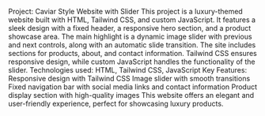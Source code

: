 Project: Caviar Style Website with Slider
This project is a luxury-themed website built with HTML, Tailwind CSS, and custom JavaScript. It features a sleek design with a fixed header, a responsive hero section, and a product showcase area. The main highlight is a dynamic image slider with previous and next controls, along with an automatic slide transition. The site includes sections for products, about, and contact information. Tailwind CSS ensures responsive design, while custom JavaScript handles the functionality of the slider.
Technologies used: HTML, Tailwind CSS, JavaScript
Key Features:
Responsive design with Tailwind CSS
Image slider with smooth transitions
Fixed navigation bar with social media links and contact information
Product display section with high-quality images
This website offers an elegant and user-friendly experience, perfect for showcasing luxury products.
